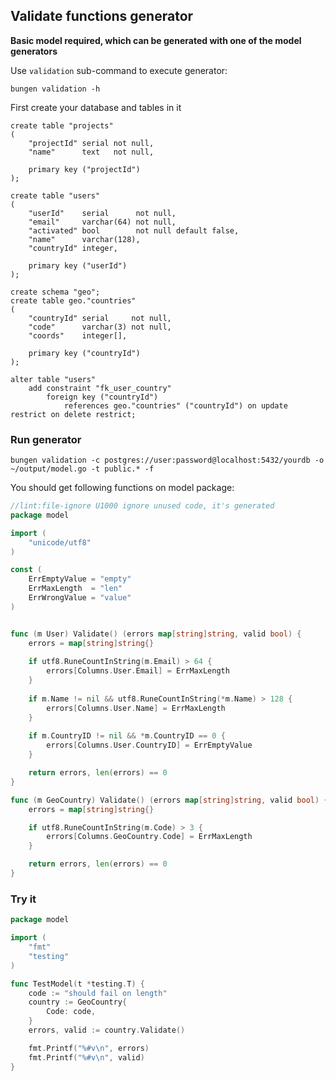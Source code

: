 ## Validate functions generator

**Basic model required, which can be generated with one of the model generators**

Use `validation` sub-command to execute generator:

`bungen validation -h`

First create your database and tables in it

```bun
create table "projects"
(
    "projectId" serial not null,
    "name"      text   not null,

    primary key ("projectId")
);

create table "users"
(
    "userId"    serial      not null,
    "email"     varchar(64) not null,
    "activated" bool        not null default false,
    "name"      varchar(128),
    "countryId" integer,

    primary key ("userId")
);

create schema "geo";
create table geo."countries"
(
    "countryId" serial     not null,
    "code"      varchar(3) not null,
    "coords"    integer[],

    primary key ("countryId")
);

alter table "users"
    add constraint "fk_user_country"
        foreign key ("countryId")
            references geo."countries" ("countryId") on update restrict on delete restrict;
```

### Run generator

`bungen validation -c postgres://user:password@localhost:5432/yourdb -o ~/output/model.go -t public.* -f`

You should get following functions on model package:

```go
//lint:file-ignore U1000 ignore unused code, it's generated
package model

import (
    "unicode/utf8"
)

const (
	ErrEmptyValue = "empty"
	ErrMaxLength  = "len"
	ErrWrongValue = "value"
)


func (m User) Validate() (errors map[string]string, valid bool) {
	errors = map[string]string{}
	
	if utf8.RuneCountInString(m.Email) > 64 {
		errors[Columns.User.Email] = ErrMaxLength
	}
	
	if m.Name != nil && utf8.RuneCountInString(*m.Name) > 128 {
		errors[Columns.User.Name] = ErrMaxLength
	}
	
	if m.CountryID != nil && *m.CountryID == 0 {
		errors[Columns.User.CountryID] = ErrEmptyValue
	}

	return errors, len(errors) == 0
}

func (m GeoCountry) Validate() (errors map[string]string, valid bool) {
	errors = map[string]string{}

	if utf8.RuneCountInString(m.Code) > 3 {
		errors[Columns.GeoCountry.Code] = ErrMaxLength
	}

	return errors, len(errors) == 0
}


```

### Try it

```go
package model

import (
	"fmt"
	"testing"
)

func TestModel(t *testing.T) {
    code := "should fail on length"
    country := GeoCountry{
    	Code: code,
    }
    errors, valid := country.Validate()

	fmt.Printf("%#v\n", errors)
	fmt.Printf("%#v\n", valid)
}

```
